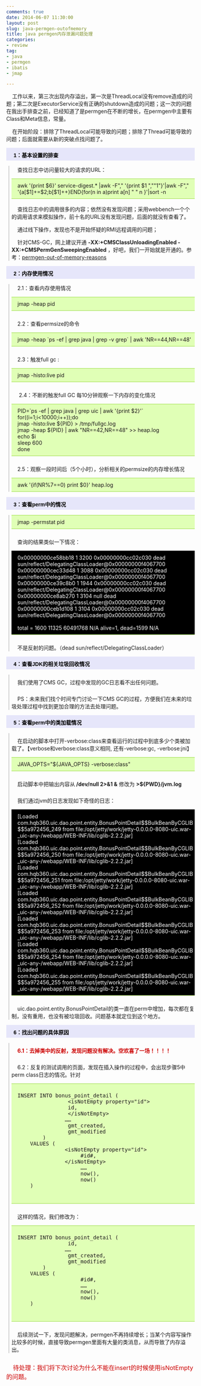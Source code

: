 ```yaml
---
comments: true
date: 2014-06-07 11:30:00
layout: post
slug: java-permgen-outofmemory
title: java permgen内存泄漏问题处理
categories:
- review
tag:
- java
- permgen
- ibatis
- jmap

---
```

<p>&nbsp;&nbsp;&nbsp;&nbsp;工作以来，第三次出现内存溢出，第一次是ThreadLocal没有remove造成的问题；第二次是ExecutorService没有正确的shutdown造成的问题；这一次的问题在我出手排查之前，已经知道了是permgen在不断的增长，在permgen中主要有Class和Meta信息，常量。</p>
<p>&nbsp;&nbsp;&nbsp;&nbsp;在开始阶段：排除了ThreadLocal可能导致的问题；排除了Thread可能导致的问题；后面就需要从新的突破点找问题了。</p>
<p style="background-color: rgb(230, 230, 250); height: 25px; width: 100%; padding-top: 9px; font-family: arial,helvetica,sans-serif; font-size: 14px; color: rgb(0, 0, 0);"><span style="font-size:14px;"><strong>&nbsp;&nbsp;&nbsp;&nbsp; 1：基本设置的排查</strong></span></p>
<div style="border-left: 2px solid rgb(204, 204, 204); padding-left: 6px; margin-left: 6px; margin-bottom: 10px;">
<p>&nbsp;&nbsp;&nbsp;&nbsp;查找日志中访问量较大的请求的URL：<br \>
<div style="border-top: 1px solid rgb(148, 218, 58); border-bottom: 1px solid rgb(148, 218, 58); padding: 9px 0pt 9px 16px; background-color: rgb(224, 255, 182);">
awk '{print $6}' service-digest.* |awk -F"," '{print $1 ",""1"}'|awk -F","  '{a[$1]+=$2;b[$1]++}END{for(n in a)print a[n] " " n }'|sort -n 
</div>
<br \>&nbsp;&nbsp;&nbsp;&nbsp;查找日志中的调用很多的内容；依然没有发现问题；采用webbench一个个的调用请求来模拟操作，前十名的URL没有发现问题，后面的就没有查看了。</p>
<p>&nbsp;&nbsp;&nbsp;&nbsp;通过线下操作，发现也不是开始怀疑的RMI远程调用的问题；</p>
<p>&nbsp;&nbsp;&nbsp;&nbsp;针对CMS-GC，网上建议开通 <strong>-XX:+CMSClassUnloadingEnabled -XX:+CMSPermGenSweepingEnabled</strong> ，好吧，我们一开始就是开通的。参考：<a href="http://stackoverflow.com/questions/5635255/permgen-out-of-memory-reasons" target="_blank">permgen-out-of-memory-reasons</a></p>
</div>
<p style="background-color: rgb(230, 230, 250); height: 25px; width: 100%; padding-top: 9px; font-family: arial,helvetica,sans-serif; font-size: 14px; color: rgb(0, 0, 0);"><span style="font-size:14px;"><strong>&nbsp;&nbsp;&nbsp;&nbsp; 2：内存使用情况</strong></span></p>
<div style="border-left: 2px solid rgb(204, 204, 204); padding-left: 6px; margin-left: 6px; margin-bottom: 10px;">
<p>&nbsp;&nbsp;&nbsp;&nbsp;2.1：查看内存使用情况</p>
<div style="border-top: 1px solid rgb(148, 218, 58); border-bottom: 1px solid rgb(148, 218, 58); padding: 9px 0pt 9px 16px; background-color: rgb(224, 255, 182);">
jmap -heap pid 
</div>
<p style="padding-top:10px;">&nbsp;&nbsp;&nbsp;&nbsp;2.2：查看permsize的命令 </p>
<div style="border-top: 1px solid rgb(148, 218, 58); border-bottom: 1px solid rgb(148, 218, 58); padding: 9px 0pt 9px 16px; background-color: rgb(224, 255, 182);">
jmap -heap `ps -ef  | grep java  | grep -v grep` | awk 'NR==44,NR==48'
</div> 
<p style="padding-top:10px;">&nbsp;&nbsp;&nbsp;&nbsp;2.3：触发full gc :</p>
<div style="border-top: 1px solid rgb(148, 218, 58); border-bottom: 1px solid rgb(148, 218, 58); padding: 9px 0pt 9px 16px; background-color: rgb(224, 255, 182);">
 jmap -histo:live pid
</div>
<p style="padding-top:10px;">&nbsp;&nbsp;&nbsp;&nbsp; 2.4：不断的触发full GC 每10分钟观察一下内存的变化情况</p>
<div style="border-top: 1px solid rgb(148, 218, 58); border-bottom: 1px solid rgb(148, 218, 58); padding: 9px 0pt 9px 16px; background-color: rgb(224, 255, 182);">
PID=`ps -ef | grep java | grep uic | awk '{print $2}'` <br \>
for((i=1;i<10000;i++));do  <br \>
jmap -histo:live ${PID} > /tmp/fullgc.log <br \>
jmap -heap ${PID} | awk "NR==42,NR==48" >> heap.log <br \>
echo $i <br \>
sleep 600 <br \>
done  <br \>
</div>
<p style="padding-top:10px;">&nbsp;&nbsp;&nbsp;&nbsp;2.5：观察一段时间后（5个小时），分析相关的permsize的内存增长情况</p>
<div style="border-top: 1px solid rgb(148, 218, 58); border-bottom: 1px solid rgb(148, 218, 58); padding: 9px 0pt 9px 16px; background-color: rgb(224, 255, 182);">
awk '{if(NR%7==0) print $0}' heap.log 
</div>
</div>
<p style="background-color: rgb(230, 230, 250); height: 25px; width: 100%; padding-top: 9px; font-family: arial,helvetica,sans-serif; font-size: 14px; color: rgb(0, 0, 0);"><span style="font-size:14px;"><strong>&nbsp;&nbsp;&nbsp;&nbsp; 3：查看perm中的情况</strong></span></p>
<div style="border-left: 2px solid rgb(204, 204, 204); padding-left: 6px; margin-left: 6px; margin-bottom: 10px;">
<div style="border-top: 1px solid rgb(148, 218, 58); border-bottom: 1px solid rgb(148, 218, 58); padding: 9px 0pt 9px 16px; background-color: rgb(224, 255, 182);">
	jmap -permstat pid
</div>
<p style="padding-top:10px;">&nbsp;&nbsp;&nbsp;&nbsp;查询的结果类似一下情况：</p>
<div style="border-top: 1px solid rgb(0, 0, 0); border-bottom: 1px solid rgb(148, 218, 58); padding: 9px 0pt 9px 16px; background-color: rgb(0, 0, 0); color:#fff;">
0x00000000ce58bb18      1       3200    0x00000000cc02c030      dead    sun/reflect/DelegatingClassLoader@0x00000000f4067700 <br \>0x00000000cec33d48      1       3088    0x00000000cc02c030      dead    sun/reflect/DelegatingClassLoader@0x00000000f4067700 <br \>0x00000000ce39c8b0      1       1944    0x00000000cc02c030      dead    sun/reflect/DelegatingClassLoader@0x00000000f4067700 <br \>0x00000000ce8ab270      1       3104      null          dead    sun/reflect/DelegatingClassLoader@0x00000000f4067700 <br \>0x00000000ceb1d108      1       3104    0x00000000cc02c030      dead    sun/reflect/DelegatingClassLoader@0x00000000f4067700 <br \><br \>total = 1600    11325   60491768            N/A         alive=1, dead=1599          N/A 
</div>  
<p style="padding-top:10px;">&nbsp;&nbsp;&nbsp;&nbsp;不是反射的问题。（dead    sun/reflect/DelegatingClassLoader）</p>
</div>
<p style="background-color: rgb(230, 230, 250); height: 25px; width: 100%; padding-top: 9px; font-family: arial,helvetica,sans-serif; font-size: 14px; color: rgb(0, 0, 0);"><span style="font-size:14px;"><strong>&nbsp;&nbsp;&nbsp;&nbsp; 4：查看JDK的相关垃圾回收情况</strong></span></p>
<div style="border-left: 2px solid rgb(204, 204, 204); padding-left: 6px; margin-left: 6px; margin-bottom: 10px;">
<p style="padding-top:10px;">&nbsp;&nbsp;&nbsp;&nbsp;我们使用了CMS GC，过程中发现的GC日志看不出任何问题。</p>
<p style="padding-top:10px;">&nbsp;&nbsp;&nbsp;&nbsp;PS：未来我们找个时间专门讨论一下CMS GC的过程，方便我们在未来的垃圾处理过程中找到更加合理的方法去处理问题。</p>
</div>
<p style="background-color: rgb(230, 230, 250); height: 25px; width: 100%; padding-top: 9px; font-family: arial,helvetica,sans-serif; font-size: 14px; color: rgb(0, 0, 0);"><span style="font-size:14px;"><strong>&nbsp;&nbsp;&nbsp;&nbsp; 5：查看perm中的类加载情况</strong></span></p>
<div style="border-left: 2px solid rgb(204, 204, 204); padding-left: 6px; margin-left: 6px; margin-bottom: 10px;">
<p style="padding-top:10px;">&nbsp;&nbsp;&nbsp;&nbsp;在启动的脚本中打开-verbose:class来查看运行的过程中到底多少个类被加载了。【verbose和verbose:class意义相同, 还有-verbose:gc, -verbose:jni】</p>
<div style="border-top: 1px solid rgb(148, 218, 58); border-bottom: 1px solid rgb(148, 218, 58); padding: 9px 0pt 9px 16px; background-color: rgb(224, 255, 182);">
JAVA_OPTS="${JAVA_OPTS}  -verbose:class"
</div>
<p style="padding-top:10px;">&nbsp;&nbsp;&nbsp;&nbsp;启动脚本中把输出内容从<b> /dev/null 2>&1 &</b> 修改为 <b> >${PWD}/jvm.log </b> </p>


<p style="padding-top:10px;">&nbsp;&nbsp;&nbsp;&nbsp;我们通过jvm的日志发现如下奇怪的日志：</p>
<div style="border-top: 1px solid rgb(0, 0, 0); border-bottom: 1px solid rgb(148, 218, 58); padding: 9px 0pt 9px 16px; background-color: rgb(0, 0, 0); color:#fff;">
[Loaded com.hqb360.uic.dao.point.entity.BonusPointDetail$$BulkBeanByCGLIB$$5a972456_249 from file:/opt/jetty/work/jetty-0.0.0.0-8080-uic.war-_uic-any-/webapp/WEB-INF/lib/cglib-2.2.2.jar]<br \>
[Loaded com.hqb360.uic.dao.point.entity.BonusPointDetail$$BulkBeanByCGLIB$$5a972456_250 from file:/opt/jetty/work/jetty-0.0.0.0-8080-uic.war-_uic-any-/webapp/WEB-INF/lib/cglib-2.2.2.jar]<br \>
[Loaded com.hqb360.uic.dao.point.entity.BonusPointDetail$$BulkBeanByCGLIB$$5a972456_251 from file:/opt/jetty/work/jetty-0.0.0.0-8080-uic.war-_uic-any-/webapp/WEB-INF/lib/cglib-2.2.2.jar]<br \>
[Loaded com.hqb360.uic.dao.point.entity.BonusPointDetail$$BulkBeanByCGLIB$$5a972456_252 from file:/opt/jetty/work/jetty-0.0.0.0-8080-uic.war-_uic-any-/webapp/WEB-INF/lib/cglib-2.2.2.jar]<br \>
[Loaded com.hqb360.uic.dao.point.entity.BonusPointDetail$$BulkBeanByCGLIB$$5a972456_253 from file:/opt/jetty/work/jetty-0.0.0.0-8080-uic.war-_uic-any-/webapp/WEB-INF/lib/cglib-2.2.2.jar]<br \>
[Loaded com.hqb360.uic.dao.point.entity.BonusPointDetail$$BulkBeanByCGLIB$$5a972456_254 from file:/opt/jetty/work/jetty-0.0.0.0-8080-uic.war-_uic-any-/webapp/WEB-INF/lib/cglib-2.2.2.jar]<br \>
[Loaded com.hqb360.uic.dao.point.entity.BonusPointDetail$$BulkBeanByCGLIB$$5a972456_255 from file:/opt/jetty/work/jetty-0.0.0.0-8080-uic.war-_uic-any-/webapp/WEB-INF/lib/cglib-2.2.2.jar]<br \>
</div>
<p style="padding-top:10px;">&nbsp;&nbsp;&nbsp;&nbsp;uic.dao.point.entity.BonusPointDetail的类一直在perm中增加，每次都在复制，没有重用，也没有被垃圾回收。问题基本就定位到这个地方。</p>

</div>
<p style="background-color: rgb(230, 230, 250); height: 25px; width: 100%; padding-top: 9px; font-family: arial,helvetica,sans-serif; font-size: 14px; color: rgb(0, 0, 0);"><span style="font-size:14px;"><strong>&nbsp;&nbsp;&nbsp;&nbsp; 6：找出问题的具体原因</strong></span></p>
<div style="border-left: 2px solid rgb(204, 204, 204); padding-left: 6px; margin-left: 6px; margin-bottom: 10px;">
<p style="padding-top:10px;color:#cc0000;">&nbsp;&nbsp;&nbsp;&nbsp;<b>6.1：去掉类中的反射，发现问题没有解决。空欢喜了一场！！！！</b></p>
<p style="padding-top:10px;">&nbsp;&nbsp;&nbsp;&nbsp;6.2：反复的测试调用的页面，发现在插入操作的过程中，会出现步骤5中perm class日志的情况。针对</p>
<div style="border-top: 1px solid rgb(148, 218, 58); border-bottom: 1px solid rgb(148, 218, 58); padding: 9px 0pt 9px 16px; background-color: rgb(224, 255, 182);">
<pre  style = 'border:dashed 0px; background-color: rgb(224, 255, 182);'>
INSERT INTO bonus_point_detail (
                &lt;isNotEmpty property="id"&gt;
                id,
                &lt;/isNotEmpty&gt;
               ……
                gmt_created,
                gmt_modified
        )
    VALUES (
               &lt;isNotEmpty property="id"&gt;
               		#id#,
               &lt;/isNotEmpty&gt;
                    ……
                    now(),
                    now()
    )
    </pre>
</div>
<p style="padding-top:10px;">&nbsp;&nbsp;&nbsp;&nbsp;这样的情况，我们修改为：</p>
<div style="border-top: 1px solid rgb(148, 218, 58); border-bottom: 1px solid rgb(148, 218, 58); padding: 9px 0pt 9px 16px; background-color: rgb(224, 255, 182);">
<pre  style = 'border:dashed 0px; background-color: rgb(224, 255, 182);'>
INSERT INTO bonus_point_detail (
                id,
               ……
                gmt_created,
                gmt_modified
        )
    VALUES (
                    #id#,
                    ……
                    now(),
                    now()
    )
    </pre>
</div>
<p style="padding-top:10px;">&nbsp;&nbsp;&nbsp;&nbsp;后续测试一下，发现问题解决，permgen不再持续增长；当某个内容写操作比较多的时候，直接导致permgen里面有大量的类消息，从而导致了内存溢出。</p>
</div>

<p style="padding-top:10px;color:#cc0000;font-size:16px;">&nbsp;&nbsp;&nbsp;&nbsp;待处理：我们将下次讨论为什么不能在insert的时候使用isNotEmpty的问题。</p>
<p>&nbsp;&nbsp;&nbsp;&nbsp;</p>